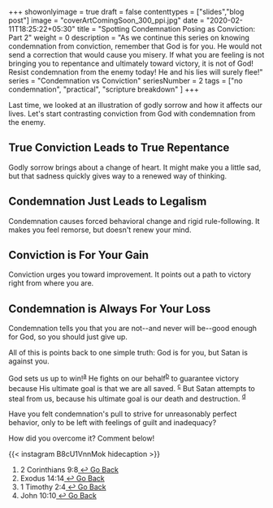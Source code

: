 +++
showonlyimage = true
draft = false
contenttypes = ["slides","blog post"]
image = "coverArtComingSoon_300_ppi.jpg"
date = "2020-02-11T18:25:22+05:30"
title = "Spotting Condemnation Posing as Conviction: Part 2"
weight = 0
description = "As we continue this series on knowing condemnation from conviction, remember that God is for you. He would not send a correction that would cause you misery. If what you are feeling is not bringing you to repentance and ultimately toward victory, it is not of God! Resist condemnation from the enemy today! He and his lies will surely flee!"
series = "Condemnation vs Conviction"
seriesNumber = 2
tags = ["no condemnation", "practical", "scripture breakdown" ]
+++

Last time, we looked at an illustration of godly sorrow and how it affects our lives. Let's start contrasting conviction from God with condemnation from the enemy.

## True Conviction Leads to True Repentance
Godly sorrow brings about a change of heart. It might make you a little sad, but that sadness quickly gives way to a renewed way of thinking.

## Condemnation Just Leads to Legalism
Condemnation causes forced behavioral change and rigid rule-following. It makes you feel remorse, but doesn't renew your mind.

## Conviction is For Your Gain
Conviction urges you toward improvement. It points out a path to victory right from where you are.

## Condemnation is Always For Your Loss
Condemnation tells you that you are not--and never will be--good enough for God, so you should just give up.

All of this is points back to one simple truth: God is for you, but Satan is against you.

God sets us up to win!<sup><a class='footnote-reference' id='footnote-a-reference' href='#footnote-a'>a</a></sup> He fights on our behalf<sup><a class='footnote-reference' id='footnote-b-reference' href='#footnote-b'>b</a></sup> to guarantee victory because His ultimate goal is that we are all saved. <sup><a class='footnote-reference' id='footnote-c-reference' href='#footnote-c'>c</a></sup> But Satan attempts to steal from us, because his ultimate goal is our death and destruction. <sup><a class='footnote-reference' id='footnote-d-reference' href='#footnote-d'>d</a></sup>

Have you felt condemnation's pull to strive for unreasonably perfect behavior, only to be left with feelings of guilt and inadequacy?

How did you overcome it? Comment below!

{{< instagram B8cU1VnnMok hidecaption >}}
<br>
<ol class='footnotes' id='footnotes'>

  <li class='footnote' id='footnote-a'>2 Corinthians 9:8<a class='go-back-link' href='#footnote-a-reference'>&nbsp;&#8617;&nbsp;Go Back</a></li>
  <li class='footnote' id='footnote-b'>Exodus 14:14<a class='go-back-link' href='#footnote-a-reference'>&nbsp;&#8617;&nbsp;Go Back</a></li>
  <li class='footnote' id='footnote-c'>1 Timothy 2:4<a class='go-back-link' href='#footnote-a-reference'>&nbsp;&#8617;&nbsp;Go Back</a></li>
  <li class='footnote' id='footnote-d'>John 10:10<a class='go-back-link' href='#footnote-a-reference'>&nbsp;&#8617;&nbsp;Go Back</a></li>
</ol>